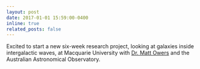 ```yaml
---
layout: post
date: 2017-01-01 15:59:00-0400
inline: true
related_posts: false
---
```


Excited to start a new six-week research project, looking at galaxies inside intergalactic waves, at Macquarie University with <a href="https://scholar.google.com.au/citations?user=-UsNwCwAAAAJ&hl=en">Dr. Matt Owers</a> and the Australian Astronomical Observatory.
